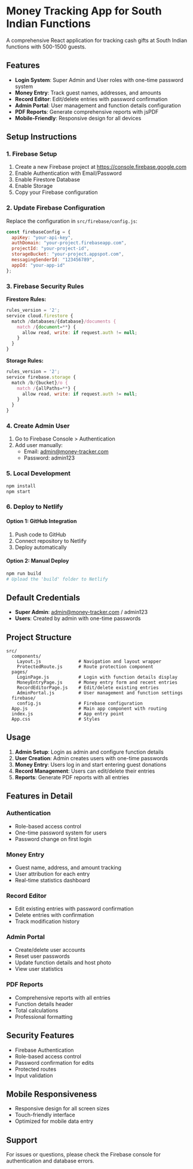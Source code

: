 # Money Tracking App for South Indian Functions

A comprehensive React application for tracking cash gifts at South Indian functions with 500-1500 guests.

## Features

- **Login System**: Super Admin and User roles with one-time password system
- **Money Entry**: Track guest names, addresses, and amounts
- **Record Editor**: Edit/delete entries with password confirmation
- **Admin Portal**: User management and function details configuration
- **PDF Reports**: Generate comprehensive reports with jsPDF
- **Mobile-Friendly**: Responsive design for all devices

## Setup Instructions

### 1. Firebase Setup

1. Create a new Firebase project at https://console.firebase.google.com
2. Enable Authentication with Email/Password
3. Enable Firestore Database
4. Enable Storage
5. Copy your Firebase configuration

### 2. Update Firebase Configuration

Replace the configuration in `src/firebase/config.js`:

```javascript
const firebaseConfig = {
  apiKey: "your-api-key",
  authDomain: "your-project.firebaseapp.com",
  projectId: "your-project-id",
  storageBucket: "your-project.appspot.com",
  messagingSenderId: "123456789",
  appId: "your-app-id"
};
```

### 3. Firebase Security Rules

**Firestore Rules:**
```javascript
rules_version = '2';
service cloud.firestore {
  match /databases/{database}/documents {
    match /{document=**} {
      allow read, write: if request.auth != null;
    }
  }
}
```

**Storage Rules:**
```javascript
rules_version = '2';
service firebase.storage {
  match /b/{bucket}/o {
    match /{allPaths=**} {
      allow read, write: if request.auth != null;
    }
  }
}
```

### 4. Create Admin User

1. Go to Firebase Console > Authentication
2. Add user manually:
   - Email: admin@money-tracker.com
   - Password: admin123

### 5. Local Development

```bash
npm install
npm start
```

### 6. Deploy to Netlify

#### Option 1: GitHub Integration
1. Push code to GitHub
2. Connect repository to Netlify
3. Deploy automatically

#### Option 2: Manual Deploy
```bash
npm run build
# Upload the 'build' folder to Netlify
```

## Default Credentials

- **Super Admin**: admin@money-tracker.com / admin123
- **Users**: Created by admin with one-time passwords

## Project Structure

```
src/
  components/
    Layout.js              # Navigation and layout wrapper
    ProtectedRoute.js      # Route protection component
  pages/
    LoginPage.js           # Login with function details display
    MoneyEntryPage.js      # Money entry form and recent entries
    RecordEditorPage.js    # Edit/delete existing entries
    AdminPortal.js         # User management and function settings
  firebase/
    config.js              # Firebase configuration
  App.js                   # Main app component with routing
  index.js                 # App entry point
  App.css                  # Styles
```

## Usage

1. **Admin Setup**: Login as admin and configure function details
2. **User Creation**: Admin creates users with one-time passwords
3. **Money Entry**: Users log in and start entering guest donations
4. **Record Management**: Users can edit/delete their entries
5. **Reports**: Generate PDF reports with all entries

## Features in Detail

### Authentication
- Role-based access control
- One-time password system for users
- Password change on first login

### Money Entry
- Guest name, address, and amount tracking
- User attribution for each entry
- Real-time statistics dashboard

### Record Editor
- Edit existing entries with password confirmation
- Delete entries with confirmation
- Track modification history

### Admin Portal
- Create/delete user accounts
- Reset user passwords
- Update function details and host photo
- View user statistics

### PDF Reports
- Comprehensive reports with all entries
- Function details header
- Total calculations
- Professional formatting

## Security Features

- Firebase Authentication
- Role-based access control
- Password confirmation for edits
- Protected routes
- Input validation

## Mobile Responsiveness

- Responsive design for all screen sizes
- Touch-friendly interface
- Optimized for mobile data entry

## Support

For issues or questions, please check the Firebase console for authentication and database errors.
